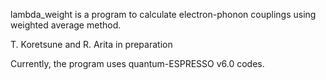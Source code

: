 lambda_weight is a program to calculate electron-phonon couplings using weighted average method.

  T. Koretsune and R. Arita  in preparation

Currently, the program uses quantum-ESPRESSO v6.0 codes.

